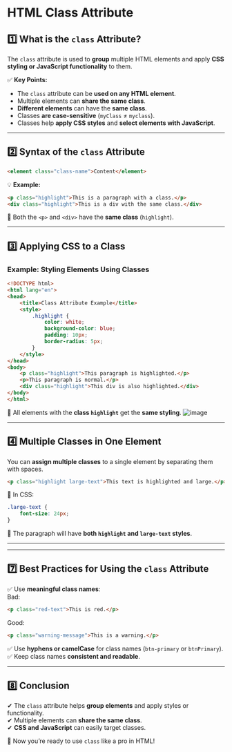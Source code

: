 
# **HTML Class Attribute**  

## **1️⃣ What is the `class` Attribute?**  
The `class` attribute is used to **group** multiple HTML elements and apply **CSS styling or JavaScript functionality** to them.  

✅ **Key Points:**  
- The `class` attribute can be **used on any HTML element**.  
- Multiple elements can **share the same class**.  
- **Different elements** can have the **same class**.  
- Classes **are case-sensitive** (`myClass` ≠ `myclass`).  
- Classes help **apply CSS styles** and **select elements with JavaScript**.  

---

## **2️⃣ Syntax of the `class` Attribute**  
```html
<element class="class-name">Content</element>
```
💡 **Example:**  
```html
<p class="highlight">This is a paragraph with a class.</p>
<div class="highlight">This is a div with the same class.</div>
```
📌 Both the `<p>` and `<div>` have the **same class** (`highlight`).  

---

## **3️⃣ Applying CSS to a Class**  
### **Example: Styling Elements Using Classes**  
```html
<!DOCTYPE html>
<html lang="en">
<head>
    <title>Class Attribute Example</title>
    <style>
        .highlight {
            color: white;
            background-color: blue;
            padding: 10px;
            border-radius: 5px;
        }
    </style>
</head>
<body>
    <p class="highlight">This paragraph is highlighted.</p>
    <p>This paragraph is normal.</p>
    <div class="highlight">This div is also highlighted.</div>
</body>
</html>
```
📌 All elements with the **class `highlight`** get the **same styling**.
![image](https://github.com/user-attachments/assets/7002ab80-82ca-46da-b633-abe7a35e1b91)

---

## **4️⃣ Multiple Classes in One Element**  
You can **assign multiple classes** to a single element by separating them with spaces.  

```html
<p class="highlight large-text">This text is highlighted and large.</p>
```
🔹 In CSS:  
```css
.large-text {
    font-size: 24px;
}
```
📌 The paragraph will have **both `highlight` and `large-text` styles**.  

---


---


## **7️⃣ Best Practices for Using the `class` Attribute**  
✅ Use **meaningful class names**:  
Bad:  
```html
<p class="red-text">This is red.</p>
```
Good:  
```html
<p class="warning-message">This is a warning.</p>
```

✅ Use **hyphens or camelCase** for class names (`btn-primary` or `btnPrimary`).  
✅ Keep class names **consistent and readable**.  

---

## **8️⃣ Conclusion**  
✔ The `class` attribute helps **group elements** and apply styles or functionality.  
✔ Multiple elements can **share the same class**.  
✔ **CSS and JavaScript** can easily target classes.  


🚀 Now you’re ready to use `class` like a pro in HTML!
